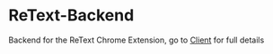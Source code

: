 # ReText-Backend
Backend for the ReText Chrome Extension, go to [Client](https://github.com/shaziwnl/pennapps-client) for full details
